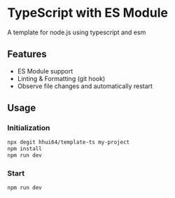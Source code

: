 # TypeScript with ES Module

A template for node.js using typescript and esm

## Features

- ES Module support
- Linting & Formatting (git hook)
- Observe file changes and automatically restart

## Usage

### Initialization
```bash
npx degit hhui64/template-ts my-project
npm install
npm run dev
```

### Start

```bash
npm run dev
```
